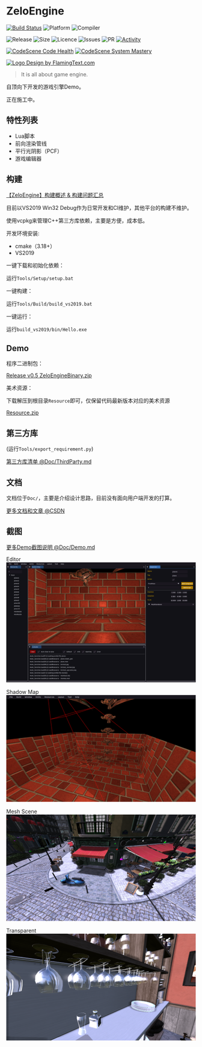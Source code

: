# ZeloEngine

[//]: # (build status, platform and compiler)

[![Build Status](https://ci.appveyor.com/api/projects/status/43lymnm0g9083f38?svg=true)](https://ci.appveyor.com/project/Zolo-mario/zeloengine)
![Platform](https://img.shields.io/badge/platforms-Windows-blue)
![Compiler](https://img.shields.io/badge/MSVC-2019-ff69b4.svg)

[//]: # (repo status)

![Release](https://img.shields.io/github/v/release/zoloypzuo/ZeloEngine)
![Size](https://img.shields.io/github/repo-size/zoloypzuo/ZeloEngine)
![Licence](https://img.shields.io/github/license/zoloypzuo/ZeloEngine)
![Issues](https://img.shields.io/github/issues-raw/zoloypzuo/ZeloEngine.svg)
![PR](https://img.shields.io/github/issues-pr-raw/zoloypzuo/ZeloEngine)
[![Activity](https://img.shields.io/github/commit-activity/m/zoloypzuo/ZeloEngine.svg)](https://github.com/zoloypzuo/ZeloEngine/pulse)

[//]: # (interaction)

[comment]: <> ([![Gitter]&#40;https://badges.gitter.im/ZeloEngine/community.svg&#41;]&#40;https://gitter.im/ZeloEngine/community?utm_source=badge&utm_medium=badge&utm_campaign=pr-badge&#41;)

[//]: # (code scene)

[![CodeScene Code Health](https://codescene.io/projects/12197/status-badges/code-health)](https://codescene.io/projects/12197)
[![CodeScene System Mastery](https://codescene.io/projects/12197/status-badges/system-mastery)](https://codescene.io/projects/12197)

<a target="_top" href="https://flamingtext.com/" ><img src="https://blog.flamingtext.com/blog/2021/12/10/flamingtext_com_1639115962_727159265.png" border="0" alt="Logo Design by FlamingText.com" title="Logo Design by FlamingText.com"></a>

> It is all about game engine.

自顶向下开发的游戏引擎Demo。

正在施工中。

## 特性列表

* Lua脚本
* 前向渲染管线
* 平行光阴影（PCF）
* 游戏编辑器

## 构建

[【ZeloEngine】构建概述 & 构建问题汇总](https://blog.csdn.net/zolo_mario/article/details/117652524)

目前以VS2019 Win32 Debug作为日常开发和CI维护，其他平台的构建不维护。

使用vcpkg来管理C++第三方库依赖，主要是方便，成本低。

开发环境安装:

* cmake（3.18+）
* VS2019

一键下载和初始化依赖：

运行`Tools/Setup/setup.bat`

一键构建：

运行`Tools/Build/build_vs2019.bat`

一键运行：

运行`build_vs2019/bin/Hello.exe`

## Demo

程序二进制包：

[Release v0.5 ZeloEngineBinary.zip](https://github.com/zoloypzuo/ZeloEngine/releases/tag/v0.5)

美术资源：

下载解压到根目录`Resource`即可，仅保留代码最新版本对应的美术资源

[Resource.zip](https://1drv.ms/u/s!AtVMh2FmVQ2aanRFvNFlHOprqRI?e=IbSybb)

## 第三方库

(运行`Tools/export_requirement.py`)

[第三方库清单 @Doc/ThirdParty.md](Doc/ThirdParty.md)

## 文档

文档位于`Doc/`，主要是介绍设计思路，目前没有面向用户端开发的打算。

[更多文档和文章 @CSDN](https://blog.csdn.net/zolo_mario/category_10949225.html)

## 截图

[更多Demo截图说明 @Doc/Demo.md](Doc/Demo.md)

Editor
![Snipaste_2021-09-30_19-41-26](https://raw.githubusercontent.com/zolo-mario/image-host/main/20210930/Snipaste_2021-09-30_19-41-26.1b7emlmhome8.png)

Shadow Map
![Snipaste_2021-10-21_00-41-23](https://raw.githubusercontent.com/zolo-mario/image-host/main/20211021/Snipaste_2021-10-21_00-41-23.1ukj4tev8bgg.png)

Mesh Scene
![Snipaste_2021-12-01_23-04-50](https://raw.githubusercontent.com/zolo-mario/image-host/main/20211201/Snipaste_2021-12-01_23-04-50.79gl1230jf40.png)

Transparent
![Snipaste_2021-12-01_23-05-04](https://raw.githubusercontent.com/zolo-mario/image-host/main/20211201/Snipaste_2021-12-01_23-05-04.2g5wkodjr6as.png)
